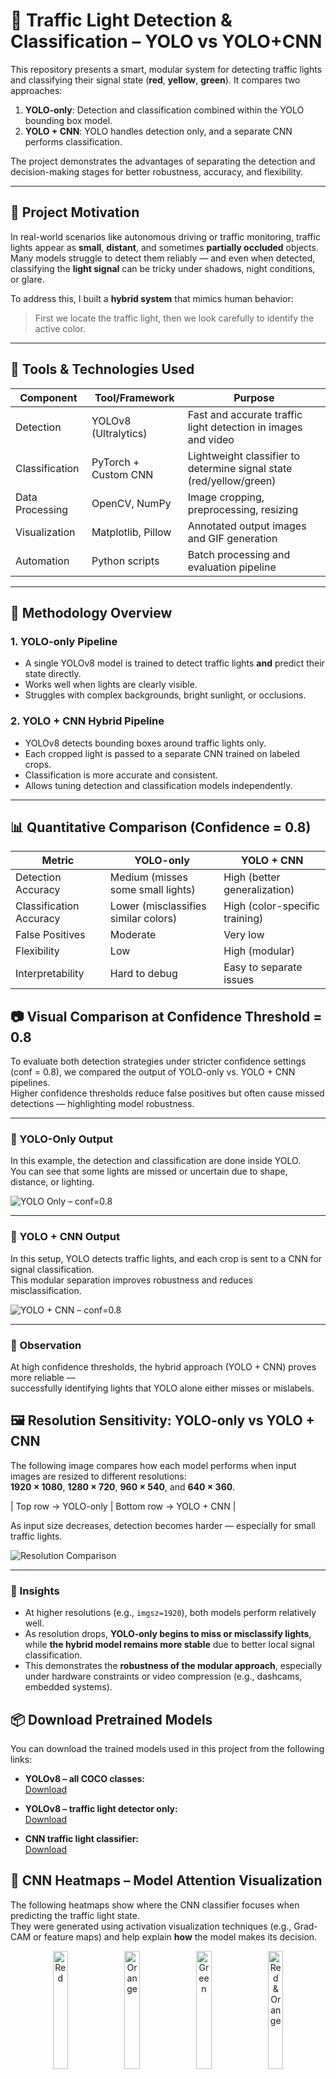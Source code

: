 # 🚦 Traffic Light Detection & Classification – YOLO vs YOLO+CNN

This repository presents a smart, modular system for detecting traffic lights and classifying their signal state (**red**, **yellow**, **green**). It compares two approaches:

1. **YOLO-only**: Detection and classification combined within the YOLO bounding box model.
2. **YOLO + CNN**: YOLO handles detection only, and a separate CNN performs classification.

The project demonstrates the advantages of separating the detection and decision-making stages for better robustness, accuracy, and flexibility.

---

## 🧠 Project Motivation

In real-world scenarios like autonomous driving or traffic monitoring, traffic lights appear as **small**, **distant**, and sometimes **partially occluded** objects. Many models struggle to detect them reliably — and even when detected, classifying the **light signal** can be tricky under shadows, night conditions, or glare.

To address this, I built a **hybrid system** that mimics human behavior:

> First we locate the traffic light, then we look carefully to identify the active color.

---

## 🧩 Tools & Technologies Used

| Component       | Tool/Framework       | Purpose                                                             |
| --------------- | -------------------- | ------------------------------------------------------------------- |
| Detection       | YOLOv8 (Ultralytics) | Fast and accurate traffic light detection in images and video       |
| Classification  | PyTorch + Custom CNN | Lightweight classifier to determine signal state (red/yellow/green) |
| Data Processing | OpenCV, NumPy        | Image cropping, preprocessing, resizing                             |
| Visualization   | Matplotlib, Pillow   | Annotated output images and GIF generation                          |
| Automation      | Python scripts       | Batch processing and evaluation pipeline                            |

---

## 🧪 Methodology Overview

### 1. **YOLO-only Pipeline**

* A single YOLOv8 model is trained to detect traffic lights **and** predict their state directly.
* Works well when lights are clearly visible.
* Struggles with complex backgrounds, bright sunlight, or occlusions.

### 2. **YOLO + CNN Hybrid Pipeline**

* YOLOv8 detects bounding boxes around traffic lights only.
* Each cropped light is passed to a separate CNN trained on labeled crops.
* Classification is more accurate and consistent.
* Allows tuning detection and classification models independently.

---

## 📊 Quantitative Comparison (Confidence = 0.8)

| Metric                  | YOLO-only                            | YOLO + CNN                     |
| ----------------------- | ------------------------------------ | ------------------------------ |
| Detection Accuracy      | Medium (misses some small lights)    | High (better generalization)   |
| Classification Accuracy | Lower (misclassifies similar colors) | High (color-specific training) |
| False Positives         | Moderate                             | Very low                       |
| Flexibility             | Low                                  | High (modular)                 |
| Interpretability        | Hard to debug                        | Easy to separate issues        |

## 📷 Visual Comparison at Confidence Threshold = 0.8

To evaluate both detection strategies under stricter confidence settings (conf = 0.8), we compared the output of YOLO-only vs. YOLO + CNN pipelines.  
Higher confidence thresholds reduce false positives but often cause missed detections — highlighting model robustness.

---

### 🔹 YOLO-Only Output

In this example, the detection and classification are done inside YOLO.  
You can see that some lights are missed or uncertain due to shape, distance, or lighting.

![YOLO Only – conf=0.8](YOLO_only/YOLO_ONLY_08.png)

---

### 🔸 YOLO + CNN Output

In this setup, YOLO detects traffic lights, and each crop is sent to a CNN for signal classification.  
This modular separation improves robustness and reduces misclassification.

![YOLO + CNN – conf=0.8](YOLO_AND_CNN/YOLOandCNN_08.png)

---

### 🎯 Observation

At high confidence thresholds, the hybrid approach (YOLO + CNN) proves more reliable —  
successfully identifying lights that YOLO alone either misses or mislabels.


## 🖼️ Resolution Sensitivity: YOLO-only vs YOLO + CNN

The following image compares how each model performs when input images are resized to different resolutions:  
**1920 × 1080**, **1280 × 720**, **960 × 540**, and **640 × 360**.

| Top row    → YOLO-only         | Bottom row    → YOLO + CNN |

As input size decreases, detection becomes harder — especially for small traffic lights.

![Resolution Comparison](imgsz.png)

---

### 📌 Insights

- At higher resolutions (e.g., `imgsz=1920`), both models perform relatively well.
- As resolution drops, **YOLO-only begins to miss or misclassify lights**, while **the hybrid model remains more stable** due to better local signal classification.
- This demonstrates the **robustness of the modular approach**, especially under hardware constraints or video compression (e.g., dashcams, embedded systems).

## 📦 Download Pretrained Models

You can download the trained models used in this project from the following links:

- **YOLOv8 – all COCO classes:**  
  [Download](https://drive.google.com/file/d/1JFyOcf-URedVqBN75cJy-uJvGmTDCD27/view?usp=drive_link)

- **YOLOv8 – traffic light detector only:**  
  [Download](https://drive.google.com/file/d/1qMRlc7DgiwvgdTSmahEFlCb2MmKha3Ti/view?usp=drive_link)

- **CNN traffic light classifier:**  
  [Download](https://drive.google.com/file/d/1UmoKKbhXeZbOfl3wLezBZYP-dC5opyml/view?usp=drive_link)


## 🧠 CNN Heatmaps – Model Attention Visualization

The following heatmaps show where the CNN classifier focuses when predicting the traffic light state.  
They were generated using activation visualization techniques (e.g., Grad-CAM or feature maps) and help explain **how** the model makes its decision.

<p align="center">
  <img src="YOLO_AND_CNN/CNN/red.png" width="22%" title="Red">
  <img src="YOLO_AND_CNN/CNN/orange.png" width="22%" title="Orange">
  <img src="YOLO_AND_CNN/CNN/green.png" width="22%" title="Green">
  <img src="YOLO_AND_CNN/CNN/red and orange.png" width="22%" title="Red & Orange">
</p>

<p align="center">
  <b>Red</b> &nbsp;&nbsp;&nbsp;&nbsp;
  <b>Orange</b> &nbsp;&nbsp;&nbsp;&nbsp;
  <b>Green</b> &nbsp;&nbsp;&nbsp;&nbsp;
  <b>Red & Orange (ambiguous case)</b>
</p>

These visualizations highlight the **regions the CNN considers important** when classifying each signal.  
They also expose how the model reacts to ambiguous or multi-colored inputs.


## 📂 Project Structure

```
traffic-light-detector/
├── YOLO_only/
│   └── YOLO_ONLY_08.png
├── YOLO_AND_CNN/
│   ├── YOLOandCNN_08.png
│   ├── CNN/
│   │   ├── green.png
│   │   ├── orange.png
│   │   ├── red.png
│   │   ├── red and orange.png
│   │   ├── hotmap.py
│   │   └── train_cnn_model.py
├── imgsz.png
├── download_models.py
├── requirements.txt
└── README.md

```

---
---

## 👤 About Me

**Ohad Marhozi**  
Electrical Engineer specializing in embedded systems, computer vision, and deep learning.  
Passionate about building modular, interpretable, and robust machine learning systems.

📧 Email: [ohadmarhozi@gmail.com](mailto:ohadmarhozi@gmail.com)  
🔗 LinkedIn: [linkedin.com/in/ohad-marhozi-71b012276](https://www.linkedin.com/in/ohad-marhozi-71b012276)

Feel free to reach out for questions, collaborations, or opportunities.



---

📅 2025 · Smart Mobility · Deep Learning · Vision Systems
